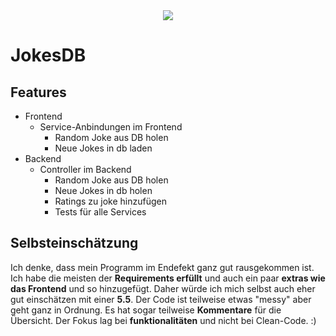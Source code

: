 <div align="center">
  <img src="https://media3.giphy.com/media/ZechFo0yBIQpEve1Sm/giphy.gif?cid=ecf05e4739xv69qvmc3cxzvzb87rrfx5nckqgkuumrg659ex&rid=giphy.gif&ct=g">
</div>

# JokesDB

## Features

* Frontend
    * Service-Anbindungen im Frontend
        * Random Joke aus DB holen
        * Neue Jokes in db laden
* Backend
    * Controller im Backend
        * Random Joke aus DB holen
        * Neue Jokes in db holen
        * Ratings zu joke hinzufügen
        * Tests für alle Services

## Selbsteinschätzung
Ich denke, dass mein Programm im Endefekt ganz gut rausgekommen ist. Ich habe die meisten der **Requirements erfüllt** und auch ein paar **extras wie das Frontend** und so hinzugefügt. Daher würde ich mich selbst auch eher gut einschätzen mit einer **5.5**. Der Code ist teilweise etwas "messy" aber geht ganz in Ordnung. Es hat sogar teilweise **Kommentare** für die Übersicht. Der Fokus lag bei **funktionalitäten** und nicht bei Clean-Code. :)
